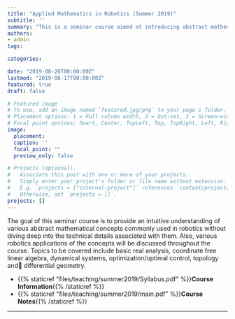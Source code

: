 ```yaml
---
title: "Applied Mathematics in Robotics (Summer 2019)"
subtitle: ''
summary: "This is a seminar course aimed at introducing abstract mathematical concepts which are widely used in robotics."
authors:
- admin
tags:

categories:

date: "2019-08-20T00:00:00Z"
lastmod: "2019-08-17T00:00:00Z"
featured: true
draft: false

# Featured image
# To use, add an image named `featured.jpg/png` to your page's folder.
# Placement options: 1 = Full column width, 2 = Out-set, 3 = Screen-width
# Focal point options: Smart, Center, TopLeft, Top, TopRight, Left, Right, BottomLeft, Bottom, BottomRight
image:
  placement:
  caption: ''
  focal_point: ""
  preview_only: false

# Projects (optional).
#   Associate this post with one or more of your projects.
#   Simply enter your project's folder or file name without extension.
#   E.g. `projects = ["internal-project"]` references `content/project/deep-learning/index.md`.
#   Otherwise, set `projects = []`.
projects: []
---
```

The goal of this seminar course is to provide an intuitive understanding of various abstract mathematical concepts commonly used in robotics without diving deep into the technical details associated with them. Also, various robotics applications of the concepts will be discussed throughout the course. Topics to be covered include basic real analysis, coordinate free linear algebra, dynamical systems, optimization/optimal control, topology and differential geometry.

- {{% staticref "files/teaching/summer2019/Syllabus.pdf" %}}**Course Information**{{% /staticref %}}
- {{% staticref "files/teaching/summer2019/main.pdf" %}}**Course Notes**{{% /staticref %}}
---
